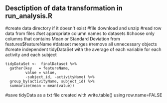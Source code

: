 ## Desctiption of data transformation in run_analysis.R

#create data directory if it doesn't exist
#file download and unzip
#read row data from files
#set appropriate column names to datasets
#choose only columns that contains Mean or Standard Deviation from features$featureName
#dataset merges
#remove all unnecessary objects
#create independent tidyDataSet with the average of each variable for each activity and each subject

```
tidyDataSet <-  finalDataset %>%
  gather(key   = featureName,
         value = value,
         -subject_id, -activityName) %>% 
  group_by(activityName, subject_id) %>%
  summarize(mean = mean(value))
```

#save tidyData as a txt file created with write.table() using row.name=FALSE



